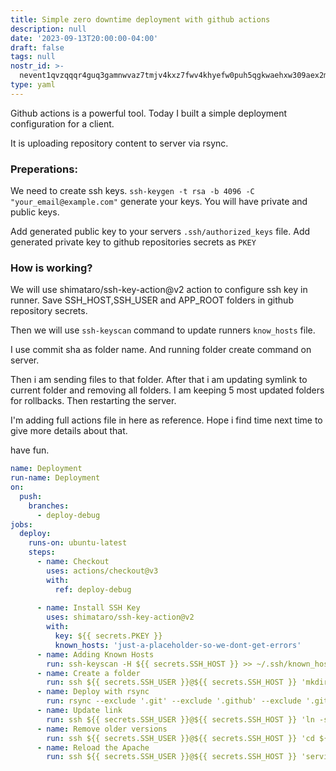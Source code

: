 ```yaml
---
title: Simple zero downtime deployment with github actions
description: null
date: '2023-09-13T20:00:00-04:00'
draft: false
tags: null
nostr_id: >-
  nevent1qvzqqqr4guq3gamnwvaz7tmjv4kxz7fwv4khyefw0puh5qgkwaehxw309aex2mrp0yhxummnw3ezucnpdejqz9rhwden5te0wfjkccte9ejxzmt4wvhxjmcprpmhxue69uhhyetvv9ujuumwdae8gtnnda3kjctvqyxhwumn8ghj7mn0wvhxcmmvqyt8wumn8ghj7un9d3shjtnswf5k6ctv9ehx2aqppamhxue69uhkummnw3ezumt0d5q3vamnwvaz7tmjv4kxz7fwdehhxtnnda3kjctvqyd8wumn8ghj7ctjw35kxmr9wvhxcctev4erxtnwv4mhxqg7waehxw309akkcuewv94kgetwd9azuetyw5h8gu30dehhxarjqqsp66vsf5ztd4v3jtsgmzpd7td7qhsydj9p3n6gncz65svqqxjlkgcxcf9xk
type: yaml
---
```



Github actions is a powerful tool. Today I built a simple deployment configuration for a client. 

It is uploading repository content to server via rsync. 
 
### Preperations:

We need to create ssh keys. 
`ssh-keygen -t rsa -b 4096 -C "your_email@example.com"` generate your keys. You will have private and public keys. 

Add generated public key to your servers `.ssh/authorized_keys` file. 
Add generated private key to github repositories secrets as `PKEY`

### How is working? 
We will use shimataro/ssh-key-action@v2 action to configure ssh key in runner. Save SSH_HOST,SSH_USER and APP_ROOT folders in github repository secrets. 

Then we will use `ssh-keyscan` command to update runners `know_hosts` file. 

I use commit sha as folder name. And running folder create command on server. 

Then i am sending files to that folder. After that i am updating symlink to current folder and removing all folders. I am keeping 5 most updated folders for rollbacks. Then restarting the server. 

I'm adding full actions file in here as reference. Hope i find time next time to give more details about that. 

have fun.



```yaml
name: Deployment
run-name: Deployment
on: 
  push:
    branches:
      - deploy-debug
jobs:
  deploy:
    runs-on: ubuntu-latest
    steps:
      - name: Checkout
        uses: actions/checkout@v3
        with:
          ref: deploy-debug
          
      - name: Install SSH Key
        uses: shimataro/ssh-key-action@v2
        with:
          key: ${{ secrets.PKEY }}
          known_hosts: 'just-a-placeholder-so-we-dont-get-errors'
      - name: Adding Known Hosts
        run: ssh-keyscan -H ${{ secrets.SSH_HOST }} >> ~/.ssh/known_hosts
      - name: Create a folder
        run: ssh ${{ secrets.SSH_USER }}@${{ secrets.SSH_HOST }} 'mkdir ${{github.sha}}'
      - name: Deploy with rsync 
        run: rsync --exclude '.git' --exclude '.github' --exclude '.gitignore' -avz ./ ${{ secrets.SSH_USER }}@${{ secrets.SSH_HOST }}:${{ secrets.APP_ROOT }}
      - name: Update link
        run: ssh ${{ secrets.SSH_USER }}@${{ secrets.SSH_HOST }} 'ln -s  ${{ secrets.APP_ROOT }}/${{github.sha}} /var/www/current'
      - name: Remove older versions
        run: ssh ${{ secrets.SSH_USER }}@${{ secrets.SSH_HOST }} 'cd ${{ secrets.APP_ROOT }} && folders=($(find . -maxdepth 1 -type d -exec stat -f "%m %N" {} \; | sort -n | cut -d' ' -f2-)) && num_folders="${#folders[@]}" && keep_count=5 && [ "$num_folders" -gt "$keep_count" ] && delete_count=$((num_folders - keep_count)) && for ((i = 0; i < delete_count; i++)); do rm -rf "${folders[i]}"; done && echo "Removed old versions" || echo "Nothing to remove."'
      - name: Reload the Apache
        run: ssh ${{ secrets.SSH_USER }}@${{ secrets.SSH_HOST }} 'service apache2 reload'
